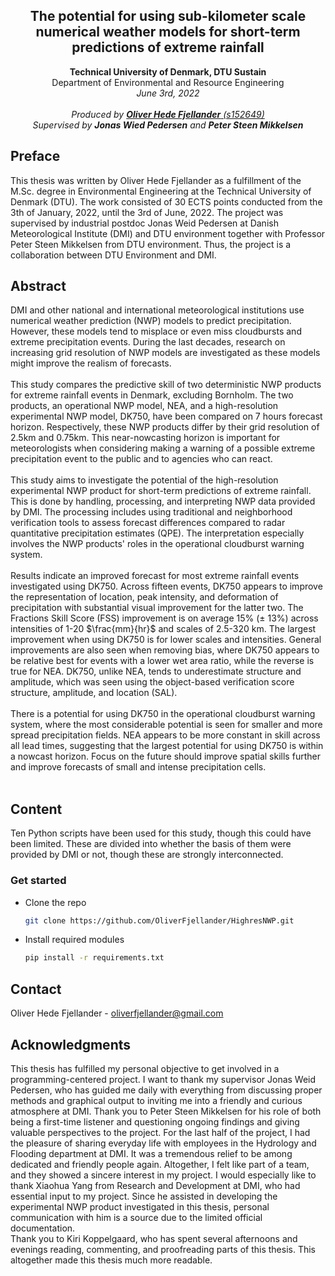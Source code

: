 
<div id="top"></div>
<div align="center">
<h2 align="center">The potential for using sub-kilometer scale numerical weather models for short-term predictions of extreme rainfall</h3>

  <p align="center">
   <b> Technical University of Denmark, DTU Sustain </b> <br>
    Department of Environmental and Resource Engineering <br>
   <em> June 3rd, 2022 </em>
  <br /> <br />
  <em> Produced by <a href="https://github.com/OliverFjellander"><strong>Oliver Hede Fjellander</strong> (s152649) </a>  </em>
  <br />
    <em> Supervised by <strong>Jonas Wied Pedersen</strong></a> and <strong>Peter Steen Mikkelsen</strong></a>  </em>
    
  </p>
</div>

## Preface

This thesis was written by Oliver Hede Fjellander as a fulfillment of the M.Sc. degree in Environmental Engineering at the Technical University of Denmark (DTU). The work consisted of 30 ECTS points conducted from the 3th of January, 2022, until the 3rd of June, 2022. The project was supervised by industrial postdoc Jonas Weid Pedersen at Danish Meteorological Institute (DMI) and DTU environment together with Professor Peter Steen Mikkelsen from DTU environment. Thus, the project is a collaboration between DTU Environment and DMI.

## Abstract
DMI and other national and international meteorological institutions use numerical weather prediction (NWP) models to predict precipitation. However, these models tend to misplace or even miss cloudbursts and extreme precipitation events. During the last decades, research on increasing grid resolution of NWP models are investigated as these models might improve the realism of forecasts.
<br>
<br>
This study compares the predictive skill of two deterministic NWP products for extreme rainfall events in Denmark, excluding Bornholm. The two products, an operational NWP model, NEA, and a high-resolution experimental NWP model, DK750, have been compared on 7 hours forecast horizon. Respectively, these NWP products differ by their grid resolution of 2.5km and 0.75km. This near-nowcasting horizon is important for meteorologists when considering making a warning of a possible extreme precipitation event to the public and to agencies who can react.
<br>
<br>
This study aims to investigate the potential of the high-resolution experimental NWP product for short-term predictions of extreme rainfall. This is done by handling, processing, and interpreting NWP data provided by DMI. The processing includes using traditional and neighborhood verification tools to assess forecast differences compared to radar quantitative precipitation estimates (QPE). The interpretation especially involves the NWP products' roles in the operational cloudburst warning system.
<br>
<br>
Results indicate an improved forecast for most extreme rainfall events investigated using DK750. Across fifteen events, DK750 appears to improve the representation of location, peak intensity, and deformation of precipitation with substantial visual improvement for the latter two. The Fractions Skill Score (FSS) improvement is on average 15\% ($\pm$ 13\%) across intensities of 1-20 $\frac{mm}{hr}$ and scales of 2.5-320 km. The largest improvement when using DK750 is for lower scales and intensities. General improvements are also seen when removing bias, where DK750 appears to be relative best for events with a lower wet area ratio, while the reverse is true for NEA. DK750, unlike NEA, tends to underestimate structure and amplitude, which was seen using the object-based verification score structure, amplitude, and location (SAL).
<br>
<br>
There is a potential for using DK750 in the operational cloudburst warning system, where the most considerable potential is seen for smaller and more spread precipitation fields. NEA appears to be more constant in skill across all lead times, suggesting that the largest potential for using DK750 is within a nowcast horizon. Focus on the future should improve spatial skills further and improve forecasts of small and intense precipitation cells.
<br>
<br>

## Content
Ten Python scripts have been used for this study, though this could have been limited. These are divided into whether the basis of them were provided by DMI or not, though these are strongly interconnected.


### Get started
* Clone the repo
   ```sh
   git clone https://github.com/OliverFjellander/HighresNWP.git
   ```
* Install required modules
  ```sh
  pip install -r requirements.txt
  ```

## Contact
Oliver Hede Fjellander - oliverfjellander@gmail.com

## Acknowledgments
This thesis has fulfilled my personal objective to get involved in a programming-centered project. I want to thank my supervisor Jonas Weid Pedersen, who has guided me daily with everything from discussing proper methods and graphical output to inviting me into a friendly and curious atmosphere at DMI. Thank you to Peter Steen Mikkelsen for his role of both being a first-time listener and questioning ongoing findings and giving valuable perspectives to the project.
For the last half of the project, I had the pleasure of sharing everyday life with employees in the Hydrology and Flooding department at DMI. It was a tremendous relief to be among dedicated and friendly people again. Altogether, I felt like part of a team, and they showed a sincere interest in my project. I would especially like to thank Xiaohua Yang from Research and Development at DMI, who had essential input to my project. Since he assisted in developing the experimental NWP product investigated in this thesis, personal communication with him is a source due to the limited official documentation. 
<br>
Thank you to Kiri Koppelgaard, who has spent several afternoons and evenings reading, commenting, and proofreading parts of this thesis. This altogether made this thesis much more readable.

